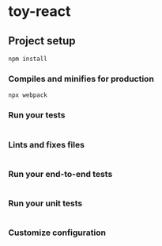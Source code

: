 # toy-react

## Project setup
```
npm install

```

### Compiles and minifies for production
```
npx webpack
```

### Run your tests
```
```

### Lints and fixes files
```
```

### Run your end-to-end tests
```
```

### Run your unit tests
```
```

### Customize configuration
